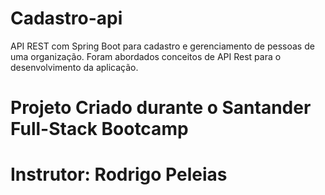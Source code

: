 # Cadastro-api

API REST com Spring Boot para cadastro e gerenciamento de pessoas de uma organização. Foram abordados conceitos de API Rest para o desenvolvimento da aplicação.

# Projeto Criado durante o Santander Full-Stack Bootcamp 
# Instrutor: Rodrigo Peleias

